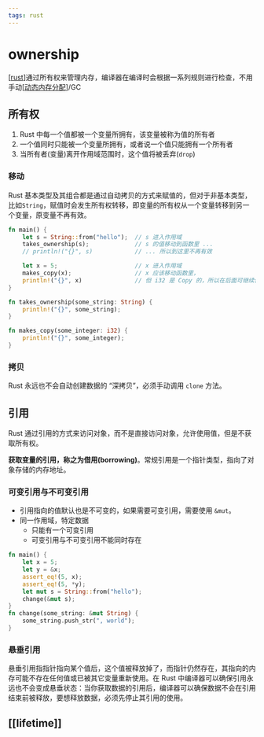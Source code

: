 ```yaml
---
tags: rust
---
```

# ownership

[[rust]]通过所有权来管理内存，编译器在编译时会根据一系列规则进行检查，不用手动[[动态内存分配]]/GC

## 所有权

1. Rust 中每一个值都被一个变量所拥有，该变量被称为值的所有者
2. 一个值同时只能被一个变量所拥有，或者说一个值只能拥有一个所有者
3. 当所有者(变量)离开作用域范围时，这个值将被丢弃(`drop`)

### 移动

Rust 基本类型及其组合都是通过自动拷贝的方式来赋值的，但对于非基本类型，比如`String`，赋值时会发生所有权转移，即变量的所有权从一个变量转移到另一个变量，原变量不再有效。

```rust
fn main() {
    let s = String::from("hello");  // s 进入作用域
    takes_ownership(s);             // s 的值移动到函数里 ...
    // println!("{}", s)            // ... 所以到这里不再有效

    let x = 5;                      // x 进入作用域
    makes_copy(x);                  // x 应该移动函数里，
    println!("{}", x)               // 但 i32 是 Copy 的，所以在后面可继续使用 x
}

fn takes_ownership(some_string: String) {
    println!("{}", some_string);
}

fn makes_copy(some_integer: i32) {
    println!("{}", some_integer);
}
```

### 拷贝

Rust 永远也不会自动创建数据的 “深拷贝”，必须手动调用 `clone` 方法。

## 引用

Rust 通过引用的方式来访问对象，而不是直接访问对象，允许使用值，但是不获取所有权。

**获取变量的引用，称之为借用(borrowing)**。常规引用是一个指针类型，指向了对象存储的内存地址。

### 可变引用与不可变引用

- 引用指向的值默认也是不可变的，如果需要可变引用，需要使用 `&mut`。
- 同一作用域，特定数据
  - 只能有一个可变引用
  - 可变引用与不可变引用不能同时存在

```rust
fn main() {
    let x = 5;
    let y = &x;
    assert_eq!(5, x);
    assert_eq!(5, *y);
    let mut s = String::from("hello");
    change(&mut s);
}
fn change(some_string: &mut String) {
    some_string.push_str(", world");
}
```

### 悬垂引用

悬垂引用指指针指向某个值后，这个值被释放掉了，而指针仍然存在，其指向的内存可能不存在任何值或已被其它变量重新使用。在 Rust 中编译器可以确保引用永远也不会变成悬垂状态：当你获取数据的引用后，编译器可以确保数据不会在引用结束前被释放，要想释放数据，必须先停止其引用的使用。

## [[lifetime]]

[//begin]: # "Autogenerated link references for markdown compatibility"
[rust]: ../rust.md "rust"
[动态内存分配]: ../../csapp/程序的执行/动态内存分配.md "动态内存分配"
[//end]: # "Autogenerated link references"
